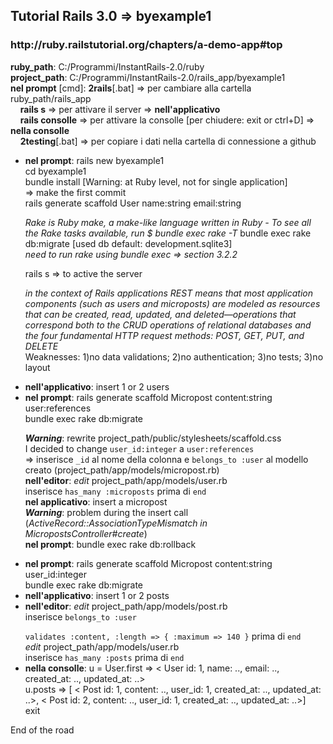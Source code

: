 <h2>Tutorial Rails 3.0 => byexample1</h2>
<h3>http://ruby.railstutorial.org/chapters/a-demo-app#top</h3>

<b>ruby_path</b>: C:/Programmi/InstantRails-2.0/ruby<br />
<b>project_path</b>: C:/Programmi/InstantRails-2.0/rails_app/byexample1<br />
<b>nel prompt</b> [cmd]: <b>2rails</b>[.bat] => per cambiare alla cartella ruby_path/rails_app<br />
&nbsp;&nbsp;&nbsp;&nbsp;<b>rails s</b> => per attivare il server => <b>nell'applicativo</b><br />
&nbsp;&nbsp;&nbsp;&nbsp;<b>rails consolle</b> => per attivare la consolle [per chiudere: exit or ctrl+D] => <b>nella consolle</b><br />
&nbsp;&nbsp;&nbsp;&nbsp;<b>2testing</b>[.bat] => per copiare i dati nella cartella di connessione a github<br />
<ul>
<li><b>nel prompt</b>: rails new byexample1<br />
cd byexample1<br />
bundle install [Warning: at Ruby level, not for single application]<br />
=> make the first commit<br />
rails generate scaffold User name:string email:string<br />
<p><i>Rake is Ruby make, a make-like language written in Ruby - To see all the Rake tasks available, run $ bundle exec rake -T</i>
bundle exec rake db:migrate [used db default: development.sqlite3]<br />
<i>need to run rake using bundle exec => section 3.2.2</i></p>
rails s => to active the server<br />
<p><i>in the context of Rails applications REST means that most application components (such as users and microposts) are modeled as resources that can be created, read, updated, and deleted—operations that correspond both to the CRUD operations of relational databases and the four fundamental HTTP request methods: POST, GET, PUT, and DELETE</i><br />
Weaknesses: 1)no data validations; 2)no authentication; 3)no tests; 3)no layout</p></li>
<li><b>nell'applicativo</b>: insert 1 or 2 users</li>
<li><b>nel prompt</b>: rails generate scaffold Micropost content:string user:references<br />
bundle exec rake db:migrate<br />
<p><b><i>Warning</i></b>: rewrite project_path/public/stylesheets/scaffold.css<br />
I decided to change <code>user_id:integer</code> a <code>user:references</code><br />
=> inserisce <code>_id</code> al nome della colonna e <code>belongs_to :user</code> al modello creato (project_path/app/models/micropost.rb)<br />
<b>nell'editor</b>: <i>edit</i> project_path/app/models/user.rb<br />
inserisce <code>has_many :microposts</code> prima di <code>end</code><br />
<b>nel applicativo</b>: insert a micropost<br />
<b><i>Warning</i></b>: problem during the insert call (<i>ActiveRecord::AssociationTypeMismatch in MicropostsController#create</i>)<br />
<b>nel prompt</b>: bundle exec rake db:rollback<br /></p></li>
<li><b>nel prompt</b>: rails generate scaffold Micropost content:string user_id:integer<br />
bundle exec rake db:migrate</li>
<li><b>nell'applicativo</b>: insert 1 or 2 posts</li>
<li><b>nell'editor</b>: <i>edit</i> project_path/app/models/post.rb<br />
inserisce <code>belongs_to :user<br />
validates :content, :length => { :maximum => 140 }</code> prima di <code>end</code><br />
<i>edit</i> project_path/app/models/user.rb<br />
inserisce <code>has_many :posts</code> prima di <code>end</code></li>
<li><b>nella consolle</b>: u = User.first =>  < User id: 1, name: .., email: .., created_at: .., updated_at: ..><br />
u.posts => [ < Post id: 1, content: .., user_id: 1, created_at: .., updated_at: ..>, < Post id: 2, content: .., user_id: 1, created_at: ..,
updated_at: ..>]<br />
exit</li>
</ul><p>End of the road<p>